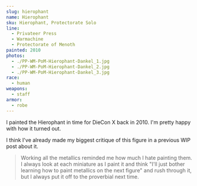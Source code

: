 ```yaml
---
slug: hierophant
name: Hierophant
sku: Hierophant, Protectorate Solo
line:
  - Privateer Press
  - Warmachine
  - Protectorate of Menoth
painted: 2010
photos:
  - ./PP-WM-PoM-Hierophant-Dankel_1.jpg
  - ./PP-WM-PoM-Hierophant-Dankel_2.jpg
  - ./PP-WM-PoM-Hierophant-Dankel_3.jpg
race:
  - human
weapons:
  - staff
armor:
  - robe
---
```


I painted the Hierophant in time for DieCon X back in 2010. I'm pretty happy with how it turned out.

I think I've already made my biggest critique of this figure in a previous WIP post about it.

> Working all the metallics reminded me how much I hate painting them. I always look at each miniature as I paint it and think "I'll just bother learning how to paint metallics on the next figure" and rush through it, but I always put it off to the proverbial next time.
